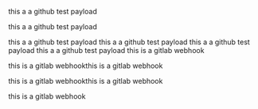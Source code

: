 this a a github test payload

this a a github test payload

this a a github test payload
this a a github test payload
this a a github test payload
this a a github test payload
this is a gitlab webhook

this is a gitlab webhookthis is a gitlab webhook

this is a gitlab webhookthis is a gitlab webhook

this is a gitlab webhook
